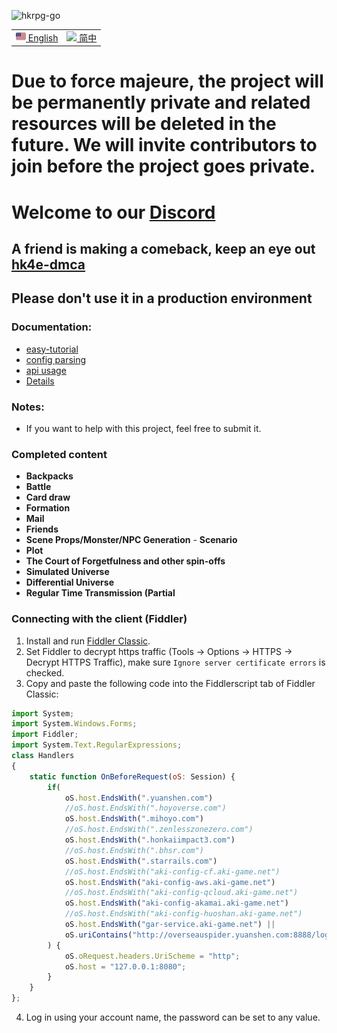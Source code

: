 ![hkrpg-go](https://socialify.git.ci/gucooing/hkrpg-go/image?description=1&font=Inter&forks=1&language=1&name=1&owner=1&pattern=Circuit%20Board&stargazers=1&theme=Auto)

<div align="center">
<table>
<td valign="center"><a href="README.md"><img src="https://github.com/twitter/twemoji/blob/master/assets/svg/1f1fa-1f1f8.svg" width="16"/> English</td>
 
<td valign="center"><a href="README_zh-cn.md"><img src="https://em-content.zobj.net/thumbs/120/twitter/351/flag-china_1f1e8-1f1f3.png" width="16"/> 简中</td>
</a></td>
</table>
</div>
 
# **Due to force majeure, the project will be permanently private and related resources will be deleted in the future. We will invite contributors to join before the project goes private.**

# **Welcome to our [Discord](https://discord.gg/222yVp6pUq)**

## A friend is making a comeback, keep an eye out [hk4e-dmca](https://github.com/flswld/hk4e-go)

## Please don't use it in a production environment

### Documentation:
* [easy-tutorial](https://github.com/gucooing/hkrpg-go/wiki/tutorial)
* [config parsing](https://github.com/gucooing/hkrpg-go/wiki/conf)
* [api usage](https://github.com/gucooing/hkrpg-go/wiki/command)
* [Details](https://github.com/gucooing/hkrpg-go/wiki/progress)

### Notes:
* If you want to help with this project, feel free to submit it.

### Completed content
- **Backpacks**
- **Battle**
- **Card draw**
- **Formation**
- **Mail**
- **Friends**
- **Scene Props/Monster/NPC Generation** - **Scenario**
- **Plot**
- **The Court of Forgetfulness and other spin-offs**
- **Simulated Universe**
- **Differential Universe**
- **Regular Time Transmission (Partial**

### Connecting with the client (Fiddler)
1. Install and run [Fiddler Classic](https://www.telerik.com/fiddler).
2. Set Fiddler to decrypt https traffic (Tools -> Options -> HTTPS -> Decrypt HTTPS Traffic), make sure `Ignore server certificate errors` is checked.
3. Copy and paste the following code into the Fiddlerscript tab of Fiddler Classic:

```javascript
import System;
import System.Windows.Forms;
import Fiddler;
import System.Text.RegularExpressions;
class Handlers
{
    static function OnBeforeRequest(oS: Session) {
        if(
            oS.host.EndsWith(".yuanshen.com") 
            //oS.host.EndsWith(".hoyoverse.com") 
            oS.host.EndsWith(".mihoyo.com") 
            //oS.host.EndsWith(".zenlesszonezero.com") 
            oS.host.EndsWith(".honkaiimpact3.com") 
            //oS.host.EndsWith(".bhsr.com") 
            oS.host.EndsWith(".starrails.com") 
            //oS.host.EndsWith("aki-config-cf.aki-game.net") 
            oS.host.EndsWith("aki-config-aws.aki-game.net") 
            //oS.host.EndsWith("aki-config-qcloud.aki-game.net") 
            oS.host.EndsWith("aki-config-akamai.aki-game.net") 
            //oS.host.EndsWith("aki-config-huoshan.aki-game.net") 
            oS.host.EndsWith("gar-service.aki-game.net") ||
            oS.uriContains("http://overseauspider.yuanshen.com:8888/log")
        ) {
            oS.oRequest.headers.UriScheme = "http";
            oS.host = "127.0.0.1:8080";
        }
    }
};
```

4. Log in using your account name, the password can be set to any value.
